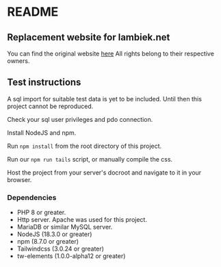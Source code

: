 # README

## Replacement website for lambiek.net

You can find the original website [here](https://lambiek.net "lambiek.net") All rights
belong to their respective owners.

## Test instructions

A sql import for suitable test data is yet to be included. Until then this project cannot
be reproduced.

Check your sql user privileges and pdo connection.

Install NodeJS and npm.

Run `npm install` from the root directory of this project.

Run our `npm run tails` script, or manually compile the css.

Host the project from your server's docroot and navigate to it in your browser.

### Dependencies

- PHP 8 or greater.
- Http server. Apache was used for this project.
- MariaDB or similar MySQL server.
- NodeJS (18.3.0 or greater)
- npm (8.7.0 or greater)
- Tailwindcss (3.0.24 or greater)
- tw-elements (1.0.0-alpha12 or greater)
